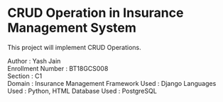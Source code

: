 # CRUD Operation in Insurance Management System

This project will implement CRUD Operations.

Author            : Yash Jain            
Enrollment Number : BT18GCS008           
Section           : C1                   
Domain            : Insurance Management 
Framework Used    : Django
Languages Used    : Python, HTML
Database Used     : PostgreSQL